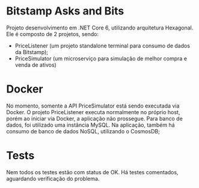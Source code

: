 
# Bitstamp Asks and Bits

Projeto desenvolvimento em .NET Core 6, utilizando arquitetura Hexagonal. Ele é composto de 2 projetos, sendo: 

- PriceListener (um projeto standalone terminal para consumo de dados da Bitstamp);
- PriceSimulator (um microserviço para simulação de melhor compra e venda de ativos)

# Docker

No momento, somente a API PriceSimulator está sendo executada via Docker. O projeto PriceListener executa normalmente no próprio host, porém ao iniciar via Docker, a aplicação não prossegue.
Para banco de dados, foi utilizado uma instância MySQL. 
Na aplicação, também há consumo de banco de dados NoSQL, utilizando o CosmosDB;

# Tests

Nem todos os testes estão com status de OK. Há testes comentados, aguardando verificação do problema. 